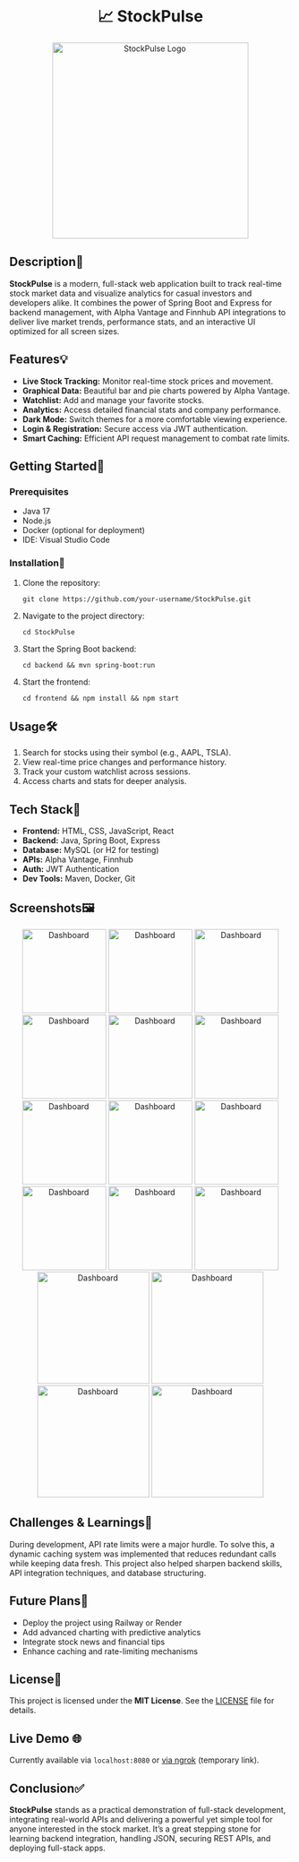 <h1 align="center">📈 StockPulse</h1>
<p align="center"><img src="https://github.com/ArjiJethin/StockPulse/blob/main/src/main/resources/static/assets/Icons/StockPulse%20Gold%20Dark%20NoBg.png?raw=true" alt="StockPulse Logo" height="350" /></p>

<h2>Description📜</h2>
<p>
<strong>StockPulse</strong> is a modern, full-stack web application built to track real-time stock market data and visualize analytics for casual investors and developers alike. It combines the power of Spring Boot and Express for backend management, with Alpha Vantage and Finnhub API integrations to deliver live market trends, performance stats, and an interactive UI optimized for all screen sizes.
</p>

<h2>Features💡</h2>
<ul>
  <li><strong>Live Stock Tracking:</strong> Monitor real-time stock prices and movement.</li>
  <li><strong>Graphical Data:</strong> Beautiful bar and pie charts powered by Alpha Vantage.</li>
  <li><strong>Watchlist:</strong> Add and manage your favorite stocks.</li>
  <li><strong>Analytics:</strong> Access detailed financial stats and company performance.</li>
  <li><strong>Dark Mode:</strong> Switch themes for a more comfortable viewing experience.</li>
  <li><strong>Login & Registration:</strong> Secure access via JWT authentication.</li>
  <li><strong>Smart Caching:</strong> Efficient API request management to combat rate limits.</li>
</ul>

<h2>Getting Started🚀</h2>
<h3>Prerequisites</h3>
<ul>
  <li>Java 17</li>
  <li>Node.js</li>
  <li>Docker (optional for deployment)</li>
  <li>IDE: Visual Studio Code</li>
</ul>

<h3>Installation💾</h3>
<ol>
  <li>Clone the repository:</li>
  <pre><code>git clone https://github.com/your-username/StockPulse.git</code></pre>
  <li>Navigate to the project directory:</li>
  <pre><code>cd StockPulse</code></pre>
  <li>Start the Spring Boot backend:</li>
  <pre><code>cd backend && mvn spring-boot:run</code></pre>
  <li>Start the frontend:</li>
  <pre><code>cd frontend && npm install && npm start</code></pre>
</ol>

<h2>Usage🛠️</h2>
<ol>
  <li>Search for stocks using their symbol (e.g., AAPL, TSLA).</li>
  <li>View real-time price changes and performance history.</li>
  <li>Track your custom watchlist across sessions.</li>
  <li>Access charts and stats for deeper analysis.</li>
</ol>

<h2>Tech Stack🧱</h2>
<ul>
  <li><strong>Frontend:</strong> HTML, CSS, JavaScript, React</li>
  <li><strong>Backend:</strong> Java, Spring Boot, Express</li>
  <li><strong>Database:</strong> MySQL (or H2 for testing)</li>
  <li><strong>APIs:</strong> Alpha Vantage, Finnhub</li>
  <li><strong>Auth:</strong> JWT Authentication</li>
  <li><strong>Dev Tools:</strong> Maven, Docker, Git</li>
</ul>

<h2>Screenshots🖼️</h2>
<div align="center">
  <img src="https://github.com/ArjiJethin/StockPulse/blob/main/src/main/resources/static/assets/Screenshots/Screenshot%202025-05-18%20184707.png?raw=true" alt="Dashboard" height="150px" />
  <img src="https://github.com/ArjiJethin/StockPulse/blob/main/src/main/resources/static/assets/Screenshots/Screenshot%202025-05-18%20184719.png?raw=true" alt="Dashboard" height="150px" />
  <img src="https://github.com/ArjiJethin/StockPulse/blob/main/src/main/resources/static/assets/Screenshots/Screenshot%202025-05-18%20184741.png?raw=true" alt="Dashboard" height="150px" />
  <img src="https://github.com/ArjiJethin/StockPulse/blob/main/src/main/resources/static/assets/Screenshots/Screenshot%202025-05-18%20184732.png?raw=true" alt="Dashboard" height="150px" />
  <img src="https://github.com/ArjiJethin/StockPulse/blob/main/src/main/resources/static/assets/Screenshots/Screenshot%202025-05-18%20184833.png?raw=true" alt="Dashboard" height="150px" />
  <img src="https://github.com/ArjiJethin/StockPulse/blob/main/src/main/resources/static/assets/Screenshots/Screenshot%202025-05-18%20184845.png?raw=true" alt="Dashboard" height="150px" />
  <img src="https://github.com/ArjiJethin/StockPulse/blob/main/src/main/resources/static/assets/Screenshots/Screenshot%202025-05-18%20184938.png?raw=true" alt="Dashboard" height="150px" />
  <img src="https://github.com/ArjiJethin/StockPulse/blob/main/src/main/resources/static/assets/Screenshots/Screenshot%202025-05-18%20184928.png?raw=true" alt="Dashboard" height="150px" />
  <img src="https://github.com/ArjiJethin/StockPulse/blob/main/src/main/resources/static/assets/Screenshots/Screenshot%202025-05-18%20185023.png?raw=true" alt="Dashboard" height="150px" />
  <img src="https://github.com/ArjiJethin/StockPulse/blob/main/src/main/resources/static/assets/Screenshots/Screenshot%202025-05-18%20185002.png?raw=true" alt="Dashboard" height="150px" />
  <img src="https://github.com/ArjiJethin/StockPulse/blob/main/src/main/resources/static/assets/Screenshots/Screenshot%202025-05-18%20185339.png?raw=true" alt="Dashboard" height="150px" />
  <img src="https://github.com/ArjiJethin/StockPulse/blob/main/src/main/resources/static/assets/Screenshots/Screenshot%202025-05-18%20185045.png?raw=true" alt="Dashboard" height="150px" />

  <br/>

  <img src="https://github.com/ArjiJethin/StockPulse/blob/main/src/main/resources/static/assets/Screenshots/Screenshot%202025-05-18%20185510.png?raw=true" alt="Dashboard" height="200px" />
  <img src="https://github.com/ArjiJethin/StockPulse/blob/main/src/main/resources/static/assets/Screenshots/Screenshot%202025-05-18%20185602.png?raw=true" alt="Dashboard" height="200px" />
  <img src="https://github.com/ArjiJethin/StockPulse/blob/main/src/main/resources/static/assets/Screenshots/Screenshot%202025-05-18%20185634.png?raw=true" alt="Dashboard" height="200px" />
  <img src="https://github.com/ArjiJethin/StockPulse/blob/main/src/main/resources/static/assets/Screenshots/Screenshot%202025-05-18%20185728.png?raw=true" alt="Dashboard" height="200px" />
</div>

<h2>Challenges & Learnings🧠</h2>
<p>
During development, API rate limits were a major hurdle. To solve this, a dynamic caching system was implemented that reduces redundant calls while keeping data fresh. This project also helped sharpen backend skills, API integration techniques, and database structuring.
</p>

<h2>Future Plans🔮</h2>
<ul>
  <li>Deploy the project using Railway or Render</li>
  <li>Add advanced charting with predictive analytics</li>
  <li>Integrate stock news and financial tips</li>
  <li>Enhance caching and rate-limiting mechanisms</li>
</ul>

<h2>License🪪</h2>
<p>This project is licensed under the <strong>MIT License</strong>. See the <a href="LICENSE">LICENSE</a> file for details.</p>

<h2>Live Demo 🌐</h2>
<p>Currently available via <code>localhost:8080</code> or <a href="https://your-ngrok-url">via ngrok</a> (temporary link).</p>

<h2>Conclusion✅</h2>
<p>
<strong>StockPulse</strong> stands as a practical demonstration of full-stack development, integrating real-world APIs and delivering a powerful yet simple tool for anyone interested in the stock market. It’s a great stepping stone for learning backend integration, handling JSON, securing REST APIs, and deploying full-stack apps.
</p>
